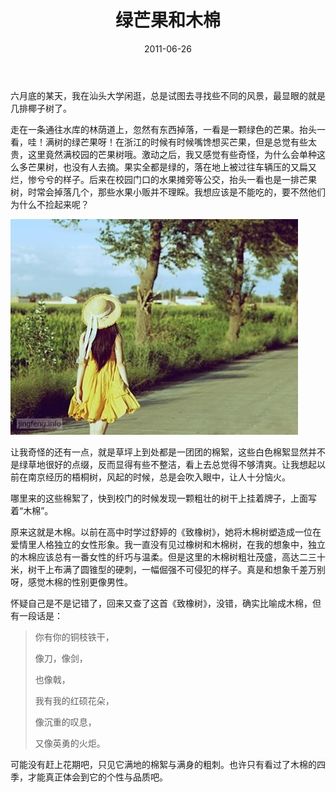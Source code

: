﻿---
title: "绿芒果和木棉"
date: 2011-06-26
categories: 
  - "essay"
tags: 
  - "木棉"
  - "绿芒果"
---

六月底的某天，我在汕头大学闲逛，总是试图去寻找些不同的风景，最显眼的就是几排椰子树了。

走在一条通往水库的林荫道上，忽然有东西掉落，一看是一颗绿色的芒果。抬头一看，哇！满树的绿芒果呀！在浙江的时候有时候嘴馋想买芒果，但是总觉有些太贵，这里竟然满校园的芒果树哦。激动之后，我又感觉有些奇怪，为什么会单种这么多芒果树，也没有人去摘。果实全都是绿的，落在地上被过往车辆压的又扁又烂，惨兮兮的样子。后来在校园门口的水果摊旁等公交，抬头一看也是一排芒果树，时常会掉落几个，那些水果小贩并不理睬。我想应该是不能吃的，要不然他们为什么不捡起来呢？

![配图](/images/5896498206_063168945e_z.jpg)

让我奇怪的还有一点，就是草坪上到处都是一团团的棉絮，这些白色棉絮显然并不是绿草地很好的点缀，反而显得有些不整洁，看上去总觉得不够清爽。让我想起以前在南京经历的梧桐树，风起的时候，总是会吹入眼中，让人十分恼火。

哪里来的这些棉絮了，快到校门的时候发现一颗粗壮的树干上挂着牌子，上面写着“木棉”。

原来这就是木棉。以前在高中时学过舒婷的《致橡树》，她将木棉树塑造成一位在爱情里人格独立的女性形象。我一直没有见过橡树和木棉树，在我的想象中，独立的木棉应该总有一番女性的纤巧与温柔。但是这里的木棉树粗壮茂盛，高达二三十米，树干上布满了圆锥型的硬刺，一幅倔强不可侵犯的样子。真是和想象千差万别呀，感觉木棉的性别更像男性。

怀疑自己是不是记错了，回来又查了这首《致橡树》，没错，确实比喻成木棉，但有一段话是：

> 你有你的铜枝铁干，
> 
> 像刀，像剑，
> 
> 也像戟，
> 
> 我有我的红硕花朵，
> 
> 像沉重的叹息，
> 
> 又像英勇的火炬。

可能没有赶上花期吧，只见它满地的棉絮与满身的粗刺。也许只有看过了木棉的四季，才能真正体会到它的个性与品质吧。

